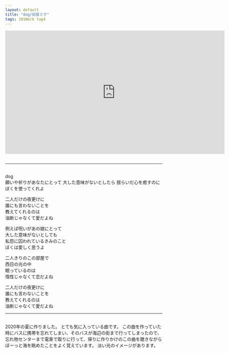 ```yaml
---
layout: default
title: "dog/初音ミク"
tags: 101Work tag4
---
```

<div class="movie-wrap">
<iframe width="703" height="395" src="https://www.youtube.com/embed/cH9XsvlKkLU" title="dog / 初音ミク" frameborder="0" allow="accelerometer; autoplay; clipboard-write; encrypted-media; gyroscope; picture-in-picture" allowfullscreen></iframe>
</div>
<br>
<hr>
<br>
dog  
<br>
願いや祈りがあなたにとって  
大した意味がないとしたら  
揺らいだ心を癒すのに  
ぼくを使ってくれよ  

二人だけの夜更けに  
誰にも言わないことを  
教えてくれるのは  
油断じゃなくて愛だよね  

例えば呪いがあの娘にとって  
大した意味がないとしても  
私怨に囚われているきみのこと  
ぼくは愛しく思うよ  

二人きりのこの部屋で  
西日の光の中  
眠っているのは  
惰性じゃなくて恋だよね  

二人だけの夜更けに  
誰にも言わないことを  
教えてくれるのは  
油断じゃなくて愛だよね  

----
<br>
2020年の夏に作りました。
とても気に入っている曲です。  
この曲を作っていた時にバスに携帯を忘れてしまい、そのバスが海辺の街まで行ってしまったので、忘れ物センターまで電車で取りに行って、帰りに作りかけのこの曲を聴きながらぼーっと海を眺めたことをよく覚えています。  
淡い光のイメージがあります。